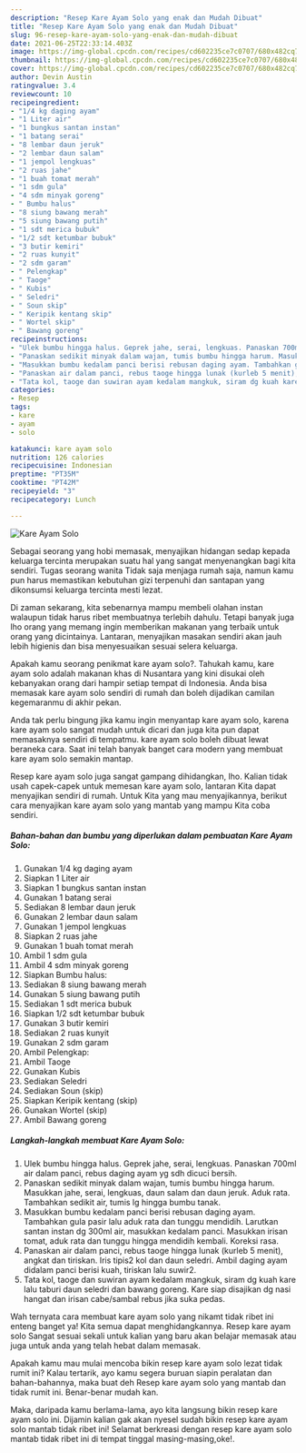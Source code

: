 ```yaml
---
description: "Resep Kare Ayam Solo yang enak dan Mudah Dibuat"
title: "Resep Kare Ayam Solo yang enak dan Mudah Dibuat"
slug: 96-resep-kare-ayam-solo-yang-enak-dan-mudah-dibuat
date: 2021-06-25T22:33:14.403Z
image: https://img-global.cpcdn.com/recipes/cd602235ce7c0707/680x482cq70/kare-ayam-solo-foto-resep-utama.jpg
thumbnail: https://img-global.cpcdn.com/recipes/cd602235ce7c0707/680x482cq70/kare-ayam-solo-foto-resep-utama.jpg
cover: https://img-global.cpcdn.com/recipes/cd602235ce7c0707/680x482cq70/kare-ayam-solo-foto-resep-utama.jpg
author: Devin Austin
ratingvalue: 3.4
reviewcount: 10
recipeingredient:
- "1/4 kg daging ayam"
- "1 Liter air"
- "1 bungkus santan instan"
- "1 batang serai"
- "8 lembar daun jeruk"
- "2 lembar daun salam"
- "1 jempol lengkuas"
- "2 ruas jahe"
- "1 buah tomat merah"
- "1 sdm gula"
- "4 sdm minyak goreng"
- " Bumbu halus"
- "8 siung bawang merah"
- "5 siung bawang putih"
- "1 sdt merica bubuk"
- "1/2 sdt ketumbar bubuk"
- "3 butir kemiri"
- "2 ruas kunyit"
- "2 sdm garam"
- " Pelengkap"
- " Taoge"
- " Kubis"
- " Seledri"
- " Soun skip"
- " Keripik kentang skip"
- " Wortel skip"
- " Bawang goreng"
recipeinstructions:
- "Ulek bumbu hingga halus. Geprek jahe, serai, lengkuas. Panaskan 700ml air dalam panci, rebus daging ayam yg sdh dicuci bersih."
- "Panaskan sedikit minyak dalam wajan, tumis bumbu hingga harum. Masukkan jahe, serai, lengkuas, daun salam dan daun jeruk. Aduk rata. Tambahkan sedikit air, tumis lg hingga bumbu tanak."
- "Masukkan bumbu kedalam panci berisi rebusan daging ayam. Tambahkan gula pasir lalu aduk rata dan tunggu mendidih. Larutkan santan instan dg 300ml air, masukkan kedalam panci. Masukkan irisan tomat, aduk rata dan tunggu hingga mendidih kembali. Koreksi rasa."
- "Panaskan air dalam panci, rebus taoge hingga lunak (kurleb 5 menit), angkat dan tiriskan. Iris tipis2 kol dan daun seledri. Ambil daging ayam didalam panci berisi kuah, tiriskan lalu suwir2."
- "Tata kol, taoge dan suwiran ayam kedalam mangkuk, siram dg kuah kare lalu taburi daun seledri dan bawang goreng. Kare siap disajikan dg nasi hangat dan irisan cabe/sambal rebus jika suka pedas."
categories:
- Resep
tags:
- kare
- ayam
- solo

katakunci: kare ayam solo 
nutrition: 126 calories
recipecuisine: Indonesian
preptime: "PT35M"
cooktime: "PT42M"
recipeyield: "3"
recipecategory: Lunch

---
```



![Kare Ayam Solo](https://img-global.cpcdn.com/recipes/cd602235ce7c0707/680x482cq70/kare-ayam-solo-foto-resep-utama.jpg)

Sebagai seorang yang hobi memasak, menyajikan hidangan sedap kepada keluarga tercinta merupakan suatu hal yang sangat menyenangkan bagi kita sendiri. Tugas seorang  wanita Tidak saja menjaga rumah saja, namun kamu pun harus memastikan kebutuhan gizi terpenuhi dan santapan yang dikonsumsi keluarga tercinta mesti lezat.

Di zaman  sekarang, kita sebenarnya mampu membeli olahan instan walaupun tidak harus ribet membuatnya terlebih dahulu. Tetapi banyak juga lho orang yang memang ingin memberikan makanan yang terbaik untuk orang yang dicintainya. Lantaran, menyajikan masakan sendiri akan jauh lebih higienis dan bisa menyesuaikan sesuai selera keluarga. 



Apakah kamu seorang penikmat kare ayam solo?. Tahukah kamu, kare ayam solo adalah makanan khas di Nusantara yang kini disukai oleh kebanyakan orang dari hampir setiap tempat di Indonesia. Anda bisa memasak kare ayam solo sendiri di rumah dan boleh dijadikan camilan kegemaranmu di akhir pekan.

Anda tak perlu bingung jika kamu ingin menyantap kare ayam solo, karena kare ayam solo sangat mudah untuk dicari dan juga kita pun dapat memasaknya sendiri di tempatmu. kare ayam solo boleh dibuat lewat beraneka cara. Saat ini telah banyak banget cara modern yang membuat kare ayam solo semakin mantap.

Resep kare ayam solo juga sangat gampang dihidangkan, lho. Kalian tidak usah capek-capek untuk memesan kare ayam solo, lantaran Kita dapat menyajikan sendiri di rumah. Untuk Kita yang mau menyajikannya, berikut cara menyajikan kare ayam solo yang mantab yang mampu Kita coba sendiri.

<!--inarticleads1-->

##### Bahan-bahan dan bumbu yang diperlukan dalam pembuatan Kare Ayam Solo:

1. Gunakan 1/4 kg daging ayam
1. Siapkan 1 Liter air
1. Siapkan 1 bungkus santan instan
1. Gunakan 1 batang serai
1. Sediakan 8 lembar daun jeruk
1. Gunakan 2 lembar daun salam
1. Gunakan 1 jempol lengkuas
1. Siapkan 2 ruas jahe
1. Gunakan 1 buah tomat merah
1. Ambil 1 sdm gula
1. Ambil 4 sdm minyak goreng
1. Siapkan  Bumbu halus:
1. Sediakan 8 siung bawang merah
1. Gunakan 5 siung bawang putih
1. Sediakan 1 sdt merica bubuk
1. Siapkan 1/2 sdt ketumbar bubuk
1. Gunakan 3 butir kemiri
1. Sediakan 2 ruas kunyit
1. Gunakan 2 sdm garam
1. Ambil  Pelengkap:
1. Ambil  Taoge
1. Gunakan  Kubis
1. Sediakan  Seledri
1. Sediakan  Soun (skip)
1. Siapkan  Keripik kentang (skip)
1. Gunakan  Wortel (skip)
1. Ambil  Bawang goreng




<!--inarticleads2-->

##### Langkah-langkah membuat Kare Ayam Solo:

1. Ulek bumbu hingga halus. Geprek jahe, serai, lengkuas. Panaskan 700ml air dalam panci, rebus daging ayam yg sdh dicuci bersih.
1. Panaskan sedikit minyak dalam wajan, tumis bumbu hingga harum. Masukkan jahe, serai, lengkuas, daun salam dan daun jeruk. Aduk rata. Tambahkan sedikit air, tumis lg hingga bumbu tanak.
1. Masukkan bumbu kedalam panci berisi rebusan daging ayam. Tambahkan gula pasir lalu aduk rata dan tunggu mendidih. Larutkan santan instan dg 300ml air, masukkan kedalam panci. Masukkan irisan tomat, aduk rata dan tunggu hingga mendidih kembali. Koreksi rasa.
1. Panaskan air dalam panci, rebus taoge hingga lunak (kurleb 5 menit), angkat dan tiriskan. Iris tipis2 kol dan daun seledri. Ambil daging ayam didalam panci berisi kuah, tiriskan lalu suwir2.
1. Tata kol, taoge dan suwiran ayam kedalam mangkuk, siram dg kuah kare lalu taburi daun seledri dan bawang goreng. Kare siap disajikan dg nasi hangat dan irisan cabe/sambal rebus jika suka pedas.




Wah ternyata cara membuat kare ayam solo yang nikamt tidak ribet ini enteng banget ya! Kita semua dapat menghidangkannya. Resep kare ayam solo Sangat sesuai sekali untuk kalian yang baru akan belajar memasak atau juga untuk anda yang telah hebat dalam memasak.

Apakah kamu mau mulai mencoba bikin resep kare ayam solo lezat tidak rumit ini? Kalau tertarik, ayo kamu segera buruan siapin peralatan dan bahan-bahannya, maka buat deh Resep kare ayam solo yang mantab dan tidak rumit ini. Benar-benar mudah kan. 

Maka, daripada kamu berlama-lama, ayo kita langsung bikin resep kare ayam solo ini. Dijamin kalian gak akan nyesel sudah bikin resep kare ayam solo mantab tidak ribet ini! Selamat berkreasi dengan resep kare ayam solo mantab tidak ribet ini di tempat tinggal masing-masing,oke!.


